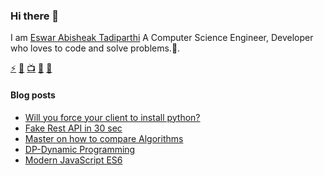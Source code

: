 ### Hi there 👋

I am [Eswar Abisheak Tadiparthi](https://eswar2001.github.io) A Computer Science Engineer, Developer who loves to code and solve problems.🚀.  


<!--

Here are some ideas to get you started:

- 🔭 I’m currently working on ...
- 🌱 I’m currently learning ...
- 👯 I’m looking to collaborate on ...
- 🤔 I’m looking for help with ...
- 💬 Ask me about ...
- 📫 How to reach me: ...
- 😄 Pronouns: ...
- ⚡ Fun fact: ...
-->
<a href="https://github.com/eswar2001">⚡</a>
<a href="https://www.linkedin.com/in/eswar2001">👯</a>
<a href="https://eswar2001.medium.com">📺</a>
<a href="https://twitter.com/_eswar2001">🐤</a>
<a href="mailto:teswar2001@gmail.com">📧</a>
<br/>

#### Blog posts
<!-- BLOG-POST-LIST:START -->
- [Will you force your client to install python?](https://eswar2001.medium.com/will-you-force-your-client-to-install-python-7e4f35d1089d?source=rss-7d324d2ed1b7------2)
- [Fake Rest API in 30 sec](https://eswar2001.medium.com/fake-rest-api-in-30-sec-21fe898bd032?source=rss-7d324d2ed1b7------2)
- [Master on how to compare Algorithms](https://eswar2001.medium.com/master-to-compare-algorithms-768d82518974?source=rss-7d324d2ed1b7------2)
- [DP-Dynamic Programming](https://eswar2001.medium.com/dp-dynamic-programming-97ca63cfb025?source=rss-7d324d2ed1b7------2)
- [Modern JavaScript ES6](https://eswar2001.medium.com/modern-javascript-es6-dc827033b043?source=rss-7d324d2ed1b7------2)
<!-- BLOG-POST-LIST:END -->
